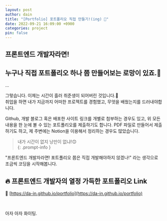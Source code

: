 ```yaml
---
layout: post
author: dain
title: "[Portfolio] 포트폴리오 직접 만들기!(ing) 🎨"
date: 2022-09-21 16:09:00 +0900
categories: project
pin: false
---
```


## 프론트엔드 개발자라면!

## 누구나 직접 포트폴리오 하나 쯤 만들어보는 로망이 있죠.🙂

...

그렇습니다. 이제는 시간이 흘러 취준생이 되어버린 것입니다.🥲  
취업을 하면 내가 지금까지 어떠한 프로젝트를 경험했고, 무엇을 배웠는지를 드러내야합니다.

Github, 개발 블로그 혹은 배포한 사이트 링크를 개별로 첨부하는 경우도 있고, 위 모든 내용을 한 눈에 볼 수 있는 포트폴리오를 제출하기도 합니다. PDF 파일로 만들어서 제출하기도 하고, 제 주변에는 Notion을 이용해서 정리하는 경우도 많았습니다.

<!-- prettier-ignore -->
> 내가 시간이 없지 낭만이 없냐!😊  
{: .prompt-info }

"프론트엔드 개발자라면! 포트폴리오 쯤은 직접 개발해야하지 않겠나!" 라는 생각으로 조금씩 코딩을 시작해봅니다.

## 🔥 프론트엔드 개발자의 열정 가득한 포트폴리오 Link

🔗 [https://da-in.github.io/portfolio](https://da-in.github.io/portfolio)

<br/>

아자 아자 화이팅.
